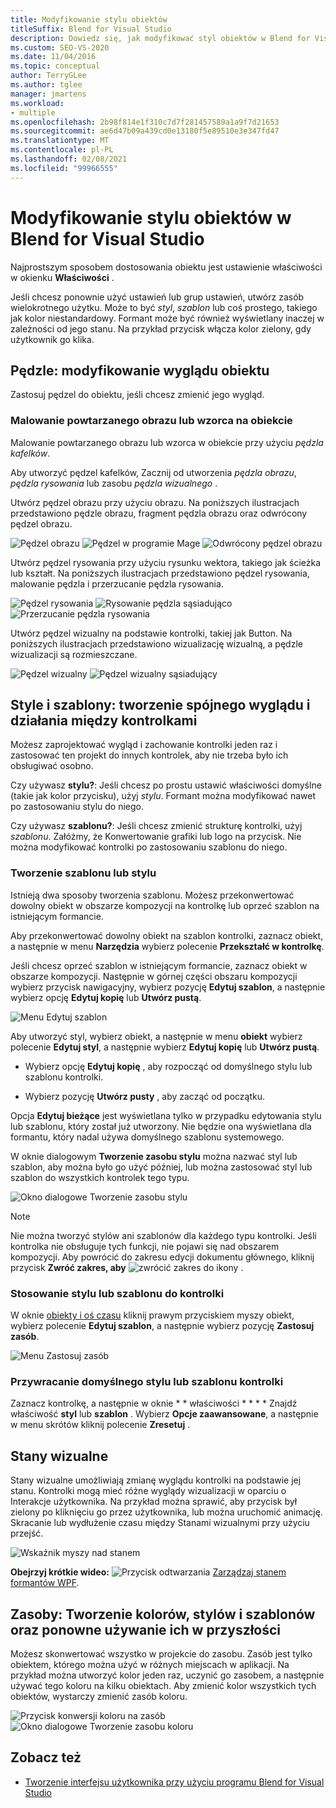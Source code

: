 ```yaml
---
title: Modyfikowanie stylu obiektów
titleSuffix: Blend for Visual Studio
description: Dowiedz się, jak modyfikować styl obiektów w Blend for Visual Studio przez stosowanie pędzli, Ustawianie Stanów wizualnych i stosowanie stylów i szablonów wielokrotnego użytku.
ms.custom: SEO-VS-2020
ms.date: 11/04/2016
ms.topic: conceptual
author: TerryGLee
ms.author: tglee
manager: jmartens
ms.workload:
- multiple
ms.openlocfilehash: 2b98f814e1f310c7d7f281457589a1a9f7d21653
ms.sourcegitcommit: ae6d47b09a439cd0e13180f5e89510e3e347fd47
ms.translationtype: MT
ms.contentlocale: pl-PL
ms.lasthandoff: 02/08/2021
ms.locfileid: "99966555"
---
```

# <a name="modify-the-style-of-objects-in-blend-for-visual-studio"></a>Modyfikowanie stylu obiektów w Blend for Visual Studio

Najprostszym sposobem dostosowania obiektu jest ustawienie właściwości w okienku **Właściwości** .

Jeśli chcesz ponownie użyć ustawień lub grup ustawień, utwórz zasób wielokrotnego użytku. Może to być *styl*, *szablon* lub coś prostego, takiego jak kolor niestandardowy. Formant może być również wyświetlany inaczej w zależności od jego stanu. Na przykład przycisk włącza kolor zielony, gdy użytkownik go klika.

## <a name="brushes-modify-the-appearance-of-an-object"></a>Pędzle: modyfikowanie wyglądu obiektu

Zastosuj pędzel do obiektu, jeśli chcesz zmienić jego wygląd.

### <a name="paint-a-repeating-image-or-pattern-on-an-object"></a>Malowanie powtarzanego obrazu lub wzorca na obiekcie

Malowanie powtarzanego obrazu lub wzorca w obiekcie przy użyciu *pędzla kafelków*.

Aby utworzyć pędzel kafelków, Zacznij od utworzenia *pędzla obrazu*, *pędzla rysowania* lub zasobu *pędzla wizualnego* .

Utwórz pędzel obrazu przy użyciu obrazu. Na poniższych ilustracjach przedstawiono pędzle obrazu, fragment pędzla obrazu oraz odwrócony pędzel obrazu.

![Pędzel obrazu](../designers/media/81f84f56-906d-456b-8288-d77da1e01e31.png) ![Pędzel w programie Mage](../designers/media/d3782ca8-64da-47a4-a095-c6cdd0fa47a2.png) ![Odwrócony pędzel obrazu](../designers/media/38ae3691-f3f1-4a1e-82ca-c7fa164bf56e.png)

Utwórz pędzel rysowania przy użyciu rysunku wektora, takiego jak ścieżka lub kształt. Na poniższych ilustracjach przedstawiono pędzel rysowania, malowanie pędzla i przerzucanie pędzla rysowania.

![Pędzel rysowania](../designers/media/197666ac-ef57-4c5c-9779-669e991a00a5.png) ![Rysowanie pędzla sąsiadująco](../designers/media/ba09cda3-4cee-40ba-b3d4-edc032158bdc.png) ![Przerzucanie pędzla rysowania](../designers/media/15bf6021-620c-4490-9eae-086153d3f14f.png)

Utwórz pędzel wizualny na podstawie kontrolki, takiej jak Button. Na poniższych ilustracjach przedstawiono wizualizację wizualną, a pędzle wizualizacji są rozmieszczane.

![Pędzel wizualny](../designers/media/fb6c90e0-153c-48fe-b563-e601beac6227.png) ![Pędzel wizualny sąsiadujący](../designers/media/e261b99f-7d8f-4d91-bc84-19c7beccc255.png)

## <a name="styles-and-templates-create-a-consistent-look-and-feel-across-controls"></a>Style i szablony: tworzenie spójnego wyglądu i działania między kontrolkami

Możesz zaprojektować wygląd i zachowanie kontrolki jeden raz i zastosować ten projekt do innych kontrolek, aby nie trzeba było ich obsługiwać osobno.

Czy używasz **stylu?**: Jeśli chcesz po prostu ustawić właściwości domyślne (takie jak kolor przycisku), użyj *stylu*. Formant można modyfikować nawet po zastosowaniu stylu do niego.

Czy używasz **szablonu?**: Jeśli chcesz zmienić strukturę kontrolki, użyj *szablonu*. Załóżmy, że Konwertowanie grafiki lub logo na przycisk. Nie można modyfikować kontrolki po zastosowaniu szablonu do niego.

### <a name="create-a-template-or-style"></a>Tworzenie szablonu lub stylu

Istnieją dwa sposoby tworzenia szablonu. Możesz przekonwertować dowolny obiekt w obszarze kompozycji na kontrolkę lub oprzeć szablon na istniejącym formancie.

Aby przekonwertować dowolny obiekt na szablon kontrolki, zaznacz obiekt, a następnie w menu **Narzędzia** wybierz polecenie **Przekształć w kontrolkę**.

Jeśli chcesz oprzeć szablon w istniejącym formancie, zaznacz obiekt w obszarze kompozycji. Następnie w górnej części obszaru kompozycji wybierz przycisk nawigacyjny, wybierz pozycję **Edytuj szablon**, a następnie wybierz opcję **Edytuj kopię** lub **Utwórz pustą**.

![Menu Edytuj szablon](../designers/media/5ebdb33f-aad2-4c10-a328-5e8b04c56a36.png)

Aby utworzyć styl, wybierz obiekt, a następnie w menu **obiekt** wybierz polecenie **Edytuj styl**, a następnie wybierz **Edytuj kopię** lub **Utwórz pustą**.

- Wybierz opcję **Edytuj kopię** , aby rozpocząć od domyślnego stylu lub szablonu kontrolki.

- Wybierz pozycję **Utwórz pusty** , aby zacząć od początku.

Opcja **Edytuj bieżące** jest wyświetlana tylko w przypadku edytowania stylu lub szablonu, który został już utworzony. Nie będzie ona wyświetlana dla formantu, który nadal używa domyślnego szablonu systemowego.

W oknie dialogowym **Tworzenie zasobu stylu** można nazwać styl lub szablon, aby można było go użyć później, lub można zastosować styl lub szablon do wszystkich kontrolek tego typu.

![Okno dialogowe Tworzenie zasobu stylu](../designers/media/4818ee6a-ce60-4b79-91c8-3b1871829eea.png)

> [!NOTE]
> Nie można tworzyć stylów ani szablonów dla każdego typu kontrolki. Jeśli kontrolka nie obsługuje tych funkcji, nie pojawi się nad obszarem kompozycji.
> Aby powrócić do zakresu edycji dokumentu głównego, kliknij przycisk **Zwróć zakres, aby** ![ zwrócić zakres do ikony ](../designers/media/55844eb3-ed98-4f20-aa66-a6f5b23eeb2b.png) .

### <a name="apply-a-style-or-template-to-a-control"></a>Stosowanie stylu lub szablonu do kontrolki

W oknie [obiekty i oś czasu](../xaml-tools/creating-a-ui-by-using-blend-for-visual-studio.md#objects-and-timeline-window) kliknij prawym przyciskiem myszy obiekt, wybierz polecenie **Edytuj szablon**, a następnie wybierz pozycję **Zastosuj zasób**.

![Menu Zastosuj zasób](../designers/media/dc12debc-7711-47d9-84ce-10322a384397.png)

### <a name="restore-the-default-style-or-template-of-a-control"></a>Przywracanie domyślnego stylu lub szablonu kontrolki

Zaznacz kontrolkę, a następnie w oknie * * właściwości * * * * Znajdź właściwość **styl** lub **szablon** . Wybierz **Opcje zaawansowane**, a następnie w menu skrótów kliknij polecenie **Zresetuj** .

## <a name="visual-states"></a>Stany wizualne

Stany wizualne umożliwiają zmianę wyglądu kontrolki na podstawie jej stanu. Kontrolki mogą mieć różne wyglądy wizualizacji w oparciu o Interakcje użytkownika. Na przykład można sprawić, aby przycisk był zielony po kliknięciu go przez użytkownika, lub można uruchomić animację. Skracanie lub wydłużenie czasu między Stanami wizualnymi przy użyciu przejść.

![Wskaźnik myszy nad stanem](../designers/media/a95c671a-5639-40b9-83db-1e6b214330d5.png)

**Obejrzyj krótkie wideo:** ![ Przycisk odtwarzania ](../designers/media/bldadminconsoleinitialconfigicon.PNG) [Zarządzaj stanem formantów WPF](https://www.youtube.com/watch?v=m0PlkF5i6uw).

## <a name="resources-create-colors-styles-and-templates-and-reuse-them-later"></a>Zasoby: Tworzenie kolorów, stylów i szablonów oraz ponowne używanie ich w przyszłości

Możesz skonwertować wszystko w projekcie do zasobu. Zasób jest tylko obiektem, którego można użyć w różnych miejscach w aplikacji. Na przykład można utworzyć kolor jeden raz, uczynić go zasobem, a następnie używać tego koloru na kilku obiektach. Aby zmienić kolor wszystkich tych obiektów, wystarczy zmienić zasób koloru.

![Przycisk konwersji koloru na zasób](../designers/media/89203705-cf66-46e0-b153-52a23cd744f7.png) ![Okno dialogowe Tworzenie zasobu koloru](../designers/media/6bff8b19-3cd5-41a0-bbf9-ff65532d5aae.png)

## <a name="see-also"></a>Zobacz też

- [Tworzenie interfejsu użytkownika przy użyciu programu Blend for Visual Studio](../xaml-tools/creating-a-ui-by-using-blend-for-visual-studio.md)

